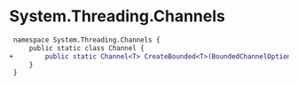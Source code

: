 # System.Threading.Channels

``` diff
 namespace System.Threading.Channels {
     public static class Channel {
+        public static Channel<T> CreateBounded<T>(BoundedChannelOptions options, Action<T> itemDropped);
     }
 }
```
